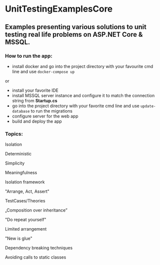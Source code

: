 # UnitTestingExamplesCore
## Examples presenting various solutions to unit testing real life problems on ASP.NET Core & MSSQL.
### How to run the app:
- install docker and go into the project directory with your favourite cmd line and use `docker-compose up`

or

- install your favorite IDE
- install MSSQL server instance and configure it to match the connection string from **Startup.cs**
- go into the project directory with your favorite cmd line and use `update-database` to run the migrations
- configure server for the web app
- build and deploy the app

### Topics:

Isolation

Deterministic

Simplicity

Meaningfulness

Isolation framework

"Arrange, Act, Assert"

TestCases/Theories

„Composition over inheritance” 

"Do repeat yourself"

Limited arrangement

"New is glue"

Dependency breaking techniques

Avoiding calls to static classes

